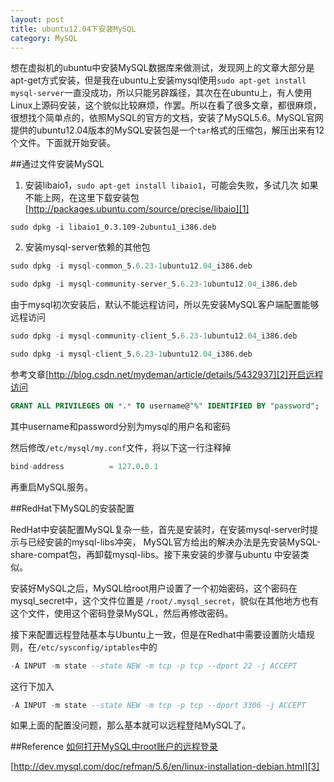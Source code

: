 ```yaml
---
layout: post
title: ubuntu12.04下安装MySQL
category: MySQL
---
```

想在虚拟机的ubuntu中安装MySQL数据库来做测试，发现网上的文章大部分是apt-get方式安装，但是我在ubuntu上安装mysql使用`sudo apt-get install mysql-server`一直没成功，所以只能另辟蹊径，其次在在ubuntu上，有人使用Linux上源码安装，这个貌似比较麻烦，作罢。所以在看了很多文章，都很麻烦，很想找个简单点的，依照MySQL的官方的文档，安装了MySQL5.6。MySQL官网提供的ubuntu12.04版本的MySQL安装包是一个`tar`格式的压缩包，解压出来有12个文件。下面就开始安装。

##通过文件安装MySQL
1.  安装libaio1，`sudo apt-get install libaio1`，可能会失败，多试几次
如果不能上网，在这里下载安装包[http://packages.ubuntu.com/source/precise/libaio][1]

`sudo dpkg -i libaio1_0.3.109-2ubuntu1_i386.deb`

2. 安装mysql-server依赖的其他包

```sql
sudo dpkg -i mysql-common_5.6.23-1ubuntu12.04_i386.deb

sudo dpkg -i mysql-community-server_5.6.23-1ubuntu12.04_i386.deb

```

由于mysql初次安装后，默认不能远程访问，所以先安装MySQL客户端配置能够远程访问

```sql
sudo dpkg -i mysql-community-client_5.6.23-1ubuntu12.04_i386.deb

sudo dpkg -i mysql-client_5.6.23-1ubuntu12.04_i386.deb
```

参考文章[http://blog.csdn.net/mydeman/article/details/5432937][2]开启远程访问

```sql
GRANT ALL PRIVILEGES ON *.* TO username@"%" IDENTIFIED BY "password";

```
其中username和password分别为mysql的用户名和密码

然后修改`/etc/mysql/my.conf`文件，将以下这一行注释掉

```sql
bind-address          = 127.0.0.1  
```

再重启MySQL服务。

##RedHat下MySQL的安装配置

RedHat中安装配置MySQL复杂一些，首先是安装时，在安装mysql-server时提示与已经安装的mysql-libs冲突，
MySQL官方给出的解决办法是先安装MySQL-share-compat包，再卸载mysql-libs。接下来安装的步骤与ubuntu
中安装类似。

安装好MySQL之后，MySQL给root用户设置了一个初始密码，这个密码在mysql_secret中，这个文件位置是
`/root/.mysql_secret`，貌似在其他地方也有这个文件，使用这个密码登录MySQL，然后再修改密码。

接下来配置远程登陆基本与Ubuntu上一致，但是在Redhat中需要设置防火墙规则，在`/etc/sysconfig/iptables`中的
```sql
-A INPUT -m state --state NEW -m tcp -p tcp --dport 22 -j ACCEPT
```
这行下加入
```sql
-A INPUT -m state --state NEW -m tcp -p tcp --dport 3306 -j ACCEPT
```
如果上面的配置没问题，那么基本就可以远程登陆MySQL了。

##Reference
[如何打开MySQL中root账户的远程登录][2]

[http://dev.mysql.com/doc/refman/5.6/en/linux-installation-debian.html][3]


[1]: http://packages.ubuntu.com/source/precise/libaio
[2]: http://blog.csdn.net/mydeman/article/details/5432937
[3]: http://dev.mysql.com/doc/refman/5.6/en/linux-installation-debian.html

